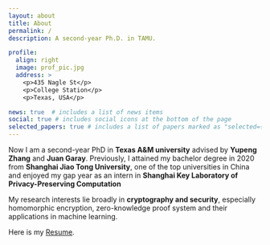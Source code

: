 ```yaml
---
layout: about
title: About
permalink: /
description: A second-year Ph.D. in TAMU.

profile:
  align: right
  image: prof_pic.jpg
  address: >
    <p>435 Nagle St</p>
    <p>College Station</p>
    <p>Texas, USA</p>

news: true  # includes a list of news items
social: true # includes social icons at the bottom of the page
selected_papers: true # includes a list of papers marked as "selected={true}"
---
```


Now I am a second-year PhD in **Texas A&M university** advised by **Yupeng Zhang** and **Juan Garay**. Previously, I attained my bachelor degree in 2020 from **Shanghai Jiao Tong University**, one of the top universities in China and enjoyed my gap year as an intern in **Shanghai Key Laboratory of Privacy-Preserving Computation**

My research interests lie broadly in **cryptography and security**, especially homomorphic encryption, zero-knowledge proof system and their applications in machine learning.

Here is my [Resume](https://liutianyi.site/assets/pdf/tianyi_resume.pdf).

